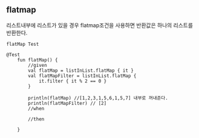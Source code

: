 ## flatmap

리스트내부에 리스트가 있을 경우 flatmap조건을 사용하면 반환값은 하나의 리스트를 반환한다.


```
flatMap Test

@Test
    fun flatMap() {
        //given
        val flatMap = listInList.flatMap { it }
        val flatMapFilter = listInList.flatMap {
            it.filter { it % 2 == 0 }
        }

        println(flatMap) //[1,2,3,1,5,6,1,5,7] 내부로 꺼내준다.
        println(flatMapFilter) // [2]
        //when

        //then

    }
```